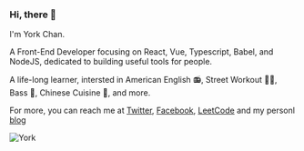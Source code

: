 ### Hi, there 👋


I'm York Chan.

A Front-End Developer focusing on React, Vue,  Typescript, Babel, and NodeJS, dedicated to building useful tools for people.

A life-long learner, intersted in American English 📻, Street Workout 🤸‍♂️,  Bass 🎸,  Chinese Cuisine 🍳, and more.

For more, you can reach me at [Twitter](https://twitter.com/chan_york), [Facebook](https://www.facebook.com/xiaoyao.chen.754), [LeetCode](https://leetcode.cn/u/chenxiaoyao/)  and my personl [blog](https://www.chenxiaoyao.cn)

![York](https://github-readme-stats.vercel.app/api?username=chenxiaoyao6228&show_icons=true)
